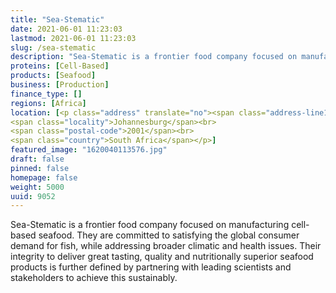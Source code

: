 ```yaml
---
title: "Sea-Stematic"
date: 2021-06-01 11:23:03
lastmod: 2021-06-01 11:23:03
slug: /sea-stematic
description: "Sea-Stematic is a frontier food company focused on manufacturing cell-based seafood. They are committed to satisfying the global consumer demand for fish, while addressing broader climatic and health issues. Their integrity to deliver great tasting, quality and nutritionally superior seafood products is further defined by partnering with leading scientists and stakeholders to achieve this sustainably."
proteins: [Cell-Based]
products: [Seafood]
business: [Production]
finance_type: []
regions: [Africa]
location: [<p class="address" translate="no"><span class="address-line1">Von Wielligh Street</span><br>
<span class="locality">Johannesburg</span><br>
<span class="postal-code">2001</span><br>
<span class="country">South Africa</span></p>]
featured_image: "1620040113576.jpg"
draft: false
pinned: false
homepage: false
weight: 5000
uuid: 9052
---
```

<p>Sea-Stematic is a frontier food company focused on manufacturing cell-based seafood. They are committed to satisfying the global consumer demand for fish, while addressing broader climatic and health issues. Their integrity to deliver great tasting, quality and nutritionally superior seafood products is further defined by partnering with leading scientists and stakeholders to achieve this sustainably.</p>
